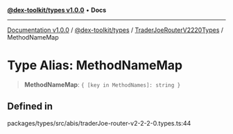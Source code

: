[**@dex-toolkit/types v1.0.0**](../../../README.md) • **Docs**

***

[Documentation v1.0.0](../../../../../packages.md) / [@dex-toolkit/types](../../../README.md) / [TraderJoeRouterV2220Types](../README.md) / MethodNameMap

# Type Alias: MethodNameMap

> **MethodNameMap**: `{ [key in MethodNames]: string }`

## Defined in

packages/types/src/abis/traderJoe-router-v2-2-2-0.types.ts:44
